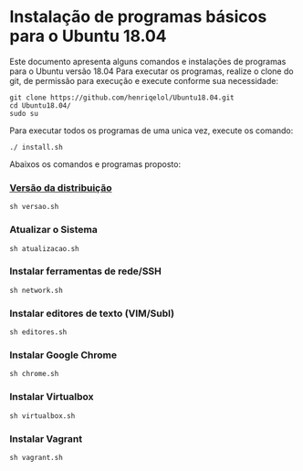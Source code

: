 # Instalação de programas básicos para o Ubuntu 18.04
Este documento apresenta alguns comandos e instalações de programas para o Ubuntu versão 18.04
Para executar os programas, realize o clone do git, de permissão para execução e execute conforme sua necessidade:
~~~
git clone https://github.com/henriqelol/Ubuntu18.04.git
cd Ubuntu18.04/
sudo su
~~~

Para executar todos os programas de uma unica vez, execute os comando:
~~~
./ install.sh
~~~

Abaixos os comandos e programas proposto:

### [Versão da distribuição](https://github.com/henriqelol/Ubuntu18.04/blob/master/versao.sh)
~~~
sh versao.sh
~~~

### Atualizar o Sistema
~~~
sh atualizacao.sh
~~~

### Instalar ferramentas de rede/SSH
~~~
sh network.sh
~~~

### Instalar editores de texto (VIM/Subl)
~~~
sh editores.sh
~~~

### Instalar Google Chrome
~~~
sh chrome.sh
~~~

### Instalar Virtualbox
~~~
sh virtualbox.sh
~~~

### Instalar Vagrant
~~~
sh vagrant.sh
~~~
